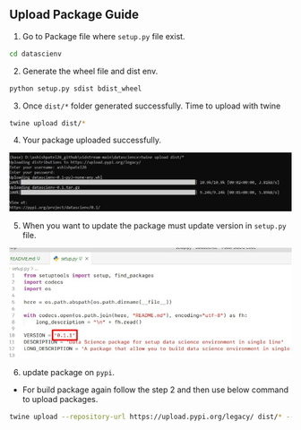 ## Upload Package Guide

1. Go to Package file where `setup.py` file exist.

```bash
cd datascienv
```

2. Generate the wheel file and dist env.

```bash
python setup.py sdist bdist_wheel
```

3. Once `dist/*` folder generated successfully. Time to upload with twine

```bash
twine upload dist/*
```

4. Your package uploaded successfully.

![](https://raw.githubusercontent.com/ashishpatel26/datascienv/main/img/success.jpg)

5. When you want to update the package must update version in `setup.py` file.

![](https://raw.githubusercontent.com/ashishpatel26/datascienv/main/img/version.jpg)

6.  update package on `pypi`.

* For build package again follow the step 2 and then use below command to upload packages.

```bash
twine upload --repository-url https://upload.pypi.org/legacy/ dist/* --skip-existing
```

